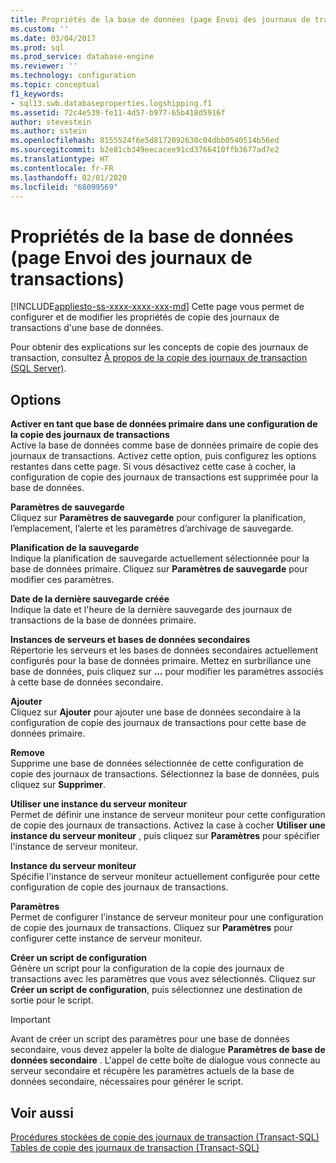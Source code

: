 ```yaml
---
title: Propriétés de la base de données (page Envoi des journaux de transactions) | Microsoft Docs
ms.custom: ''
ms.date: 03/04/2017
ms.prod: sql
ms.prod_service: database-engine
ms.reviewer: ''
ms.technology: configuration
ms.topic: conceptual
f1_keywords:
- sql13.swb.databaseproperties.logshipping.f1
ms.assetid: 72c4e539-fe11-4d57-b977-65b418d5916f
author: stevestein
ms.author: sstein
ms.openlocfilehash: 8155524f6e5d8172092630c04dbb0540514b56ed
ms.sourcegitcommit: b2e81cb349eecacee91cd3766410ffb3677ad7e2
ms.translationtype: HT
ms.contentlocale: fr-FR
ms.lasthandoff: 02/01/2020
ms.locfileid: "68099569"
---
```

# <a name="database-properties-transaction-log-shipping-page"></a>Propriétés de la base de données (page Envoi des journaux de transactions)
[!INCLUDE[appliesto-ss-xxxx-xxxx-xxx-md](../../includes/appliesto-ss-xxxx-xxxx-xxx-md.md)]
  Cette page vous permet de configurer et de modifier les propriétés de copie des journaux de transactions d'une base de données.  
  
 Pour obtenir des explications sur les concepts de copie des journaux de transaction, consultez [À propos de la copie des journaux de transaction &#40;SQL Server&#41;](../../database-engine/log-shipping/about-log-shipping-sql-server.md).  
  
## <a name="options"></a>Options  
 **Activer en tant que base de données primaire dans une configuration de la copie des journaux de transactions**  
 Active la base de données comme base de données primaire de copie des journaux de transactions. Activez cette option, puis configurez les options restantes dans cette page. Si vous désactivez cette case à cocher, la configuration de copie des journaux de transactions est supprimée pour la base de données.  
  
 **Paramètres de sauvegarde**  
 Cliquez sur **Paramètres de sauvegarde** pour configurer la planification, l’emplacement, l’alerte et les paramètres d’archivage de sauvegarde.  
  
 **Planification de la sauvegarde**  
 Indique la planification de sauvegarde actuellement sélectionnée pour la base de données primaire. Cliquez sur **Paramètres de sauvegarde** pour modifier ces paramètres.  
  
 **Date de la dernière sauvegarde créée**  
 Indique la date et l'heure de la dernière sauvegarde des journaux de transactions de la base de données primaire.  
  
 **Instances de serveurs et bases de données secondaires**  
 Répertorie les serveurs et les bases de données secondaires actuellement configurés pour la base de données primaire. Mettez en surbrillance une base de données, puis cliquez sur **...** pour modifier les paramètres associés à cette base de données secondaire.  
  
 **Ajouter**  
 Cliquez sur **Ajouter** pour ajouter une base de données secondaire à la configuration de copie des journaux de transactions pour cette base de données primaire.  
  
 **Remove**  
 Supprime une base de données sélectionnée de cette configuration de copie des journaux de transactions. Sélectionnez la base de données, puis cliquez sur **Supprimer**.  
  
 **Utiliser une instance du serveur moniteur**  
 Permet de définir une instance de serveur moniteur pour cette configuration de copie des journaux de transactions. Activez la case à cocher **Utiliser une instance du serveur moniteur** , puis cliquez sur **Paramètres** pour spécifier l'instance de serveur moniteur.  
  
 **Instance du serveur moniteur**  
 Spécifie l'instance de serveur moniteur actuellement configurée pour cette configuration de copie des journaux de transactions.  
  
 **Paramètres**  
 Permet de configurer l'instance de serveur moniteur pour une configuration de copie des journaux de transactions. Cliquez sur **Paramètres** pour configurer cette instance de serveur moniteur.  
  
 **Créer un script de configuration**  
 Génère un script pour la configuration de la copie des journaux de transactions avec les paramètres que vous avez sélectionnés. Cliquez sur **Créer un script de configuration**, puis sélectionnez une destination de sortie pour le script.  
  
> [!IMPORTANT]  
>  Avant de créer un script des paramètres pour une base de données secondaire, vous devez appeler la boîte de dialogue **Paramètres de base de données secondaire** . L'appel de cette boîte de dialogue vous connecte au serveur secondaire et récupère les paramètres actuels de la base de données secondaire, nécessaires pour générer le script.  
  
## <a name="see-also"></a>Voir aussi  
 [Procédures stockées de copie des journaux de transaction &#40;Transact-SQL&#41;](../../relational-databases/system-stored-procedures/log-shipping-stored-procedures-transact-sql.md)   
 [Tables de copie des journaux de transaction &#40;Transact-SQL&#41;](../../relational-databases/system-tables/log-shipping-tables-transact-sql.md)  
  
  
